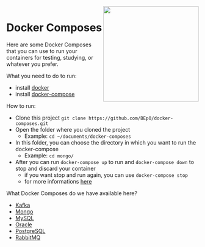 
<img src="https://www.mundodocker.com.br/wp-content/uploads/2015/06/docker_facebook_share.png" width="250" align="right"/>

# Docker Composes

Here are some Docker Composes that you can use to run your containers for testing, studying, or whatever you prefer.

What you need to do to run:

- install [docker](https://docs.docker.com/engine/install/)
- install [docker-compose](https://docs.docker.com/compose/install/)

How to run:

- Clone this project `git clone https://github.com/BEp0/docker-composes.git`
- Open the folder where you cloned the project
  - Example: `cd ~/documents/docker-composes`
- In this folder, you can choose the directory in which you want to run the docker-compose
  - Example: `cd mongo/`
- After you can run `docker-compose up` to run and `docker-compose down` to stop and discard your container
  - if you want stop and run again, you can use `docker-compose stop`
  - for more informations [here](https://docs.docker.com/compose/reference/)

What Docker Composes do we have available here?

- [Kafka](https://github.com/BEp0/docker-composes/tree/main/kafka)
- [Mongo](https://github.com/BEp0/docker-composes/tree/main/mongo)
- [MySQL](https://github.com/BEp0/docker-composes/tree/main/mysql)
- [Oracle](https://github.com/BEp0/docker-composes/tree/main/oracle)
- [PostgreSQL](https://github.com/BEp0/docker-composes/tree/main/postgres)
- [RabbitMQ](https://github.com/BEp0/docker-composes/tree/main/kafka)
